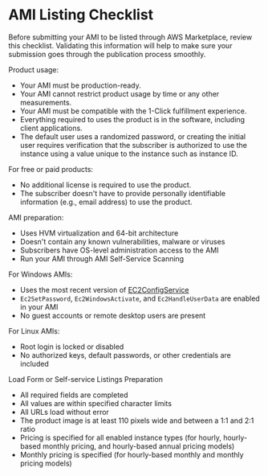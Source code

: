 # AMI Listing Checklist<a name="aws-marketplace-listing-checklist"></a>

 Before submitting your AMI to be listed through AWS Marketplace, review this checklist\. Validating this information will help to make sure your submission goes through the publication process smoothly\. 

 Product usage: 
+ Your AMI must be production\-ready\. 
+ Your AMI cannot restrict product usage by time or any other measurements\. 
+ Your AMI must be compatible with the 1\-Click fulfillment experience\. 
+ Everything required to uses the product is in the software, including client applications\. 
+ The default user uses a randomized password, or creating the initial user requires verification that the subscriber is authorized to use the instance using a value unique to the instance such as instance ID\.

 For free or paid products:
+ No additional license is required to use the product\. 
+ The subscriber doesn't have to provide personally identifiable information \(e\.g\., email address\) to use the product\.

AMI preparation:
+ Uses HVM virtualization and 64\-bit architecture 
+ Doesn't contain any known vulnerabilities, malware or viruses 
+ Subscribers have OS\-level administration access to the AMI 
+ Run your AMI through AMI Self\-Service Scanning 

 For Windows AMIs:
+ Uses the most recent version of [EC2ConfigService](https://docs.aws.amazon.com/AWSEC2/latest/WindowsGuide/ec2config-service.html) 
+ `Ec2SetPassword`, `Ec2WindowsActivate`, and `Ec2HandleUserData` are enabled in your AMI
+ No guest accounts or remote desktop users are present 

 For Linux AMIs: 
+ Root login is locked or disabled 
+ No authorized keys, default passwords, or other credentials are included 

Load Form or Self\-service Listings Preparation
+ All required fields are completed 
+ All values are within specified character limits 
+ All URLs load without error 
+ The product image is at least 110 pixels wide and between a 1:1 and 2:1 ratio 
+ Pricing is specified for all enabled instance types \(for hourly, hourly\-based monthly pricing, and hourly\-based annual pricing models\) 
+ Monthly pricing is specified \(for hourly\-based monthly and monthly pricing models\) 